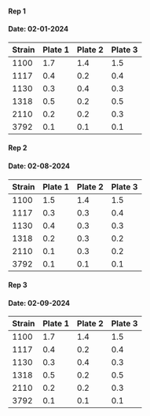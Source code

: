 #### Rep 1
#### Date: 02-01-2024
Strain |Plate 1 | Plate 2  | Plate 3 
--|--|--|-- 
1100|1.7  | 1.4  |  1.5 
1117| 0.4|  0.2 | 0.4  
1130|0.3  | 0.4  | 0.3  
1318| 0.5  |  0.2 | 0.5  
2110| 0.2  | 0.2  | 0.3  
3792| 0.1  | 0.1  | 0.1 

#### Rep 2
#### Date: 02-08-2024
Strain |Plate 1 | Plate 2  | Plate 3 
--|--|--|-- 
1100|1.5  | 1.4  |  1.5 
1117| 0.3 |  0.3 | 0.4  
1130|0.4  | 0.3  | 0.3  
1318| 0.2  |  0.3 | 0.2  
2110| 0.1  | 0.3  | 0.2  
3792| 0.1  | 0.1  | 0.1  

#### Rep 3
#### Date: 02-09-2024
Strain|Plate 1|Plate 2|Plate 3
--|--|--|--
1100|1.7|1.4|1.5
1117|0.4|0.2|0.4
1130|0.3|0.4|0.3
1318|0.5|0.2|0.5
2110|0.2|0.2|0.3
3792|0.1|0.1|0.1
